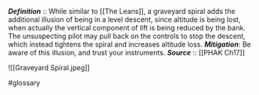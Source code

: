 ***Definition***    :: While similar to [[The Leans]], a graveyard spiral adds the additional illusion of being in a level descent, since altitude is being lost, when actually the vertical component of lift is being reduced by the bank. The unsuspecting pilot may pull back on the controls to stop the descent, which instead tightens the spiral and increases altitude loss.
***Mitigation***: Be aware of this illusion, and trust your instruments.
***Source***         :: [[PHAK Ch17]]

![[Graveyard Spiral.jpeg]]

#glossary